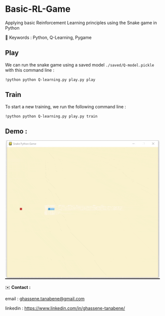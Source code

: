 # Basic-RL-Game
Applying basic Reinforcement Learning principles using the Snake game in Python

📍 Keywords : Python, Q-Learning, Pygame


## Play
We can run the snake game using a saved model ```./saved/Q-model.pickle``` with this command line :

```shell
!python python Q-learning.py play.py play
```

## Train 

To start a new training, we run the following command line : 

```shell
!python python Q-learning.py play.py train
```

## Demo :  
<img src="./Images/demo.gif">


✉️ **Contact :**

email : ghassene.tanabene@gmail.com

linkedin : https://www.linkedin.com/in/ghassene-tanabene/
